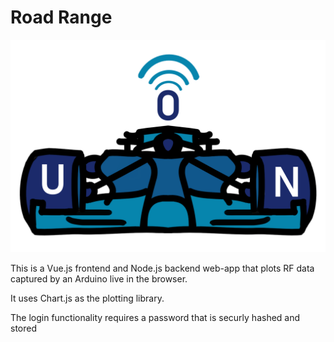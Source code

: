 # Road Range

![Road Range](https://github.com/kitblafar/Road-Range/blob/master/Logo.png)

This is a Vue.js frontend and Node.js backend web-app that plots RF data captured by an Arduino live in the browser.

It uses Chart.js as the plotting library.

The login functionality requires a password that is securly hashed and stored
